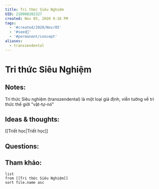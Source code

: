 ```yaml
---
title: Tri thức Siêu Nghiệm
UID: 210908202327
created: Nov 05, 2020 9:16 PM
tags:
  - '#created/2020/Nov/05'
  - '#seed🥜'
  - '#permanent/concept'
aliases:
  - transzendental
---
```

# Tri thức Siêu Nghiệm

## Notes:
Tri thức Siêu nghiệm (transzendental) là một loại giả định, viễn tưởng về tri thức thế giới "vật-tự-nó"

## Ideas & thoughts:
[[Triết học|Triết học]]

## Questions:


## Tham khảo:
```dataview
list
from [[Tri thức Siêu Nghiệm]]
sort file.name asc
```
